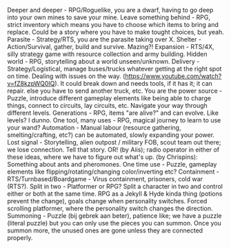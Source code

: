 Deeper and deeper - RPG/Roguelike, you are a dwarf, having to go deep into your own mines to save your mine.
Leave something behind - RPG, strict inventory which means you have to choose which items to bring and replace. Could be a story where you have to make tought choices, but yeah.
Parasite - Strategy/RTS, you are the parasite taking over X.
Shelter - Action/Survival, gather, build and survive. Mazing?!
Expansion - RTS/4X, silly strategy game with resource collection and army building.
Hidden world - RPG, storytelling about a world unseen/unknown.
Delivery - Strategy/Logistical, manage buses/trucks whatever getting at the right spot on time. Dealing with issues on the way. (https://www.youtube.com/watch?v=fZ8kzpWQ0IQ). It could break down and needs tools, if it has it; it can repair. else you have to send another truck, etc.
You are the power source - Puzzle, introduce different gameplay elements like being able to charge things, connect to circuits, lay circuits, etc. Navigate your way through different levels.
Generations - RPG, items "are alive?" and can evolve. Like levels? I dunno.
One tool, many uses - RPG, magical journey to learn to use your wand?
Automation - Manual labour (resource gathering, smelting/crafting, etc?) can be automated, slowly expanding your power.
Lost signal - Storytelling, alien outpost / military FOB, scout team out there; we lose connection. Tell that story. OR! (by Aiis); radio operator in either of these ideas, where we have to figure out what's up. (by Chrispins): Something about ants and pheromones.
One time use - Puzzle, gameplay elements like flipping/rotating/changing color/inverting etc?
Containment - RTS/Turnbased/Boardgame - Virus containment, prisoners, cold war (RTS?). 
Split in two - Platformer or RPG? Split a character in two and control either or both at the same time. RPG as a Jekyll & Hyde kinda thing (potions prevent the change), goals change when personality switches. Forced scrolling platformer, where the personality switch changes the direction. 
Summoning - Puzzle (bij gebrek aan beter), patience like; we have a puzzle (literal puzzle) but you can only use the pieces you can summon. Once you summon more, the unused ones are gone unless they are connected properly.
